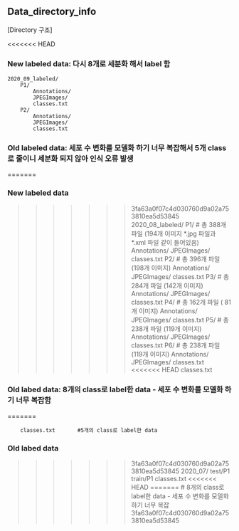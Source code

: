 ﻿## Data_directory_info

[Directory 구조]

<<<<<<< HEAD
### New labeled data: 다시 8개로 세분화 해서 label 함
    2020_09_labeled/ 
        P1/ 
            Annotations/ 
            JPEGImages/ 
            classes.txt 
        P2/ 
            Annotations/ 
            JPEGImages/ 
            classes.txt 




### Old labeled data: 세포 수 변화를 모델화 하기 너무 복잡해서 5개 class로 줄이니 세분화 되지 않아 인식 오류 발생
=======
### New labeled data
>>>>>>> 3fa63a0f07c4d030760d9a02a753810ea5d53845
    2020_08_labeled/ 
        P1/ # 총 388개 파일 (194개 이미지 *.jpg 파일과 *.xml 파일 같이 들어있음)
            Annotations/
            JPEGImages/
            classes.txt
        P2/ # 총 396개 파일 (198개 이미지)
            Annotations/
            JPEGImages/
            classes.txt
        P3/ # 총 284개 파일 (142개 이미지)
            Annotations/
            JPEGImages/
            classes.txt
        P4/ # 총 162개 파일 ( 81개 이미지)
            Annotations/
            JPEGImages/
            classes.txt
        P5/ # 총 238개 파일 (119개 이미지)
            Annotations/
            JPEGImages/
            classes.txt
        P6/ # 총 238개 파일 (119개 이미지)
            Annotations/
            JPEGImages/
            classes.txt
<<<<<<< HEAD
        classes.txt      


### Old labed data: 8개의 class로 label한 data - 세포 수 변화를 모델화 하기 너무 복잡함
=======

        classes.txt       #5개의 class로 label한 data 

### Old labed data
>>>>>>> 3fa63a0f07c4d030760d9a02a753810ea5d53845
    2020_07/ 
        test/P1
        train/P1
        classes.txt
<<<<<<< HEAD
=======
        # 8개의 class로 label한 data - 세포 수 변화를 모델화 하기 너무 복잡
>>>>>>> 3fa63a0f07c4d030760d9a02a753810ea5d53845
